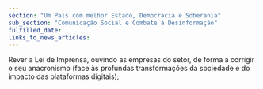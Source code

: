 ```yaml
---
section: "Um País com melhor Estado, Democracia e Soberania"
sub_section: "Comunicação Social e Combate à Desinformação"
fulfilled_date:
links_to_news_articles:
---
```


Rever a Lei de Imprensa, ouvindo as empresas do setor, de forma a corrigir o seu anacronismo (face às profundas transformações da sociedade e do impacto das plataformas digitais);